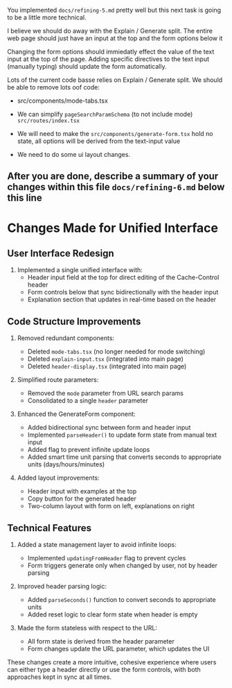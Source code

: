 You implemented `docs/refining-5.md` pretty well but this next task is going to be a little more technical.

I believe we should do away with the Explain / Generate split. The entire web page should just have an input at the top and the form options below it

Changing the form options should immiedatly effect the value of the text input at the top of the page. Adding specific directives to the text input (manually typing) should update the form automatically.

Lots of the current code basse relies on Explain / Generate split. We should be able to remove lots oof code:

- src/components/mode-tabs.tsx

- We can simplify `pageSearchParamSchema` (to not include mode) `src/routes/index.tsx`

- We will need to make the `src/components/generate-form.tsx` hold no state, all options will be derived from the text-input value

- We need to do some ui layout changes.

After you are done, describe a summary of your changes within this file `docs/refining-6.md` below this line
--------------------------

# Changes Made for Unified Interface

## User Interface Redesign
1. Implemented a single unified interface with:
   - Header input field at the top for direct editing of the Cache-Control header
   - Form controls below that sync bidirectionally with the header input
   - Explanation section that updates in real-time based on the header

## Code Structure Improvements
1. Removed redundant components:
   - Deleted `mode-tabs.tsx` (no longer needed for mode switching)
   - Deleted `explain-input.tsx` (integrated into main page)
   - Deleted `header-display.tsx` (integrated into main page)

2. Simplified route parameters:
   - Removed the `mode` parameter from URL search params
   - Consolidated to a single `header` parameter

3. Enhanced the GenerateForm component:
   - Added bidirectional sync between form and header input
   - Implemented `parseHeader()` to update form state from manual text input
   - Added flag to prevent infinite update loops
   - Added smart time unit parsing that converts seconds to appropriate units (days/hours/minutes)

4. Added layout improvements:
   - Header input with examples at the top
   - Copy button for the generated header
   - Two-column layout with form on left, explanations on right

## Technical Features
1. Added a state management layer to avoid infinite loops:
   - Implemented `updatingFromHeader` flag to prevent cycles
   - Form triggers generate only when changed by user, not by header parsing

2. Improved header parsing logic:
   - Added `parseSeconds()` function to convert seconds to appropriate units
   - Added reset logic to clear form state when header is empty

3. Made the form stateless with respect to the URL:
   - All form state is derived from the header parameter
   - Form changes update the URL parameter, which updates the UI

These changes create a more intuitive, cohesive experience where users can either type a header directly or use the form controls, with both approaches kept in sync at all times.
